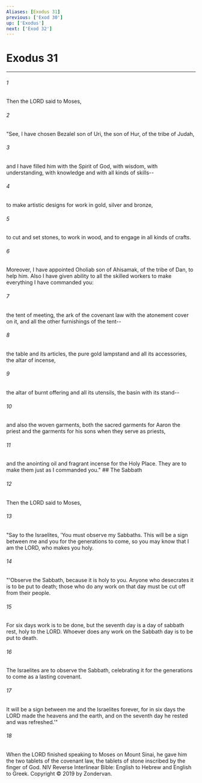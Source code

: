 ```yaml
---
Aliases: [Exodus 31]
previous: ['Exod 30']
up: ['Exodus']
next: ['Exod 32']
---
```

# Exodus 31

***


###### 1 
Then the LORD said to Moses, 

###### 2 
"See, I have chosen Bezalel son of Uri, the son of Hur, of the tribe of Judah, 

###### 3 
and I have filled him with the Spirit of God, with wisdom, with understanding, with knowledge and with all kinds of skills-- 

###### 4 
to make artistic designs for work in gold, silver and bronze, 

###### 5 
to cut and set stones, to work in wood, and to engage in all kinds of crafts. 

###### 6 
Moreover, I have appointed Oholiab son of Ahisamak, of the tribe of Dan, to help him. Also I have given ability to all the skilled workers to make everything I have commanded you: 

###### 7 
the tent of meeting, the ark of the covenant law with the atonement cover on it, and all the other furnishings of the tent-- 

###### 8 
the table and its articles, the pure gold lampstand and all its accessories, the altar of incense, 

###### 9 
the altar of burnt offering and all its utensils, the basin with its stand-- 

###### 10 
and also the woven garments, both the sacred garments for Aaron the priest and the garments for his sons when they serve as priests, 

###### 11 
and the anointing oil and fragrant incense for the Holy Place. They are to make them just as I commanded you." ## The Sabbath 

###### 12 
Then the LORD said to Moses, 

###### 13 
"Say to the Israelites, 'You must observe my Sabbaths. This will be a sign between me and you for the generations to come, so you may know that I am the LORD, who makes you holy. 

###### 14 
"'Observe the Sabbath, because it is holy to you. Anyone who desecrates it is to be put to death; those who do any work on that day must be cut off from their people. 

###### 15 
For six days work is to be done, but the seventh day is a day of sabbath rest, holy to the LORD. Whoever does any work on the Sabbath day is to be put to death. 

###### 16 
The Israelites are to observe the Sabbath, celebrating it for the generations to come as a lasting covenant. 

###### 17 
It will be a sign between me and the Israelites forever, for in six days the LORD made the heavens and the earth, and on the seventh day he rested and was refreshed.'" 

###### 18 
When the LORD finished speaking to Moses on Mount Sinai, he gave him the two tablets of the covenant law, the tablets of stone inscribed by the finger of God. NIV Reverse Interlinear Bible: English to Hebrew and English to Greek. Copyright © 2019 by Zondervan.
